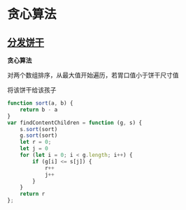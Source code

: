# 贪心算法

## [分发饼干](https://leetcode.cn/problems/assign-cookies/)

**贪心算法**

对两个数组排序，从最大值开始遍历，若胃口值小于饼干尺寸值

将该饼干给该孩子

```javascript
function sort(a, b) {
    return b - a
}
var findContentChildren = function (g, s) {
    s.sort(sort)
    g.sort(sort)
    let r = 0;
    let j = 0
    for (let i = 0; i < g.length; i++) {
        if (g[i] <= s[j]) {
            r++
            j++
        }
    }
    return r
};
```

